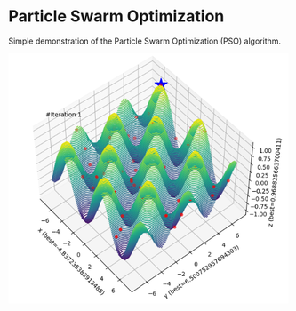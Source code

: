 # Particle Swarm Optimization

Simple demonstration of the Particle Swarm Optimization (PSO) algorithm.

![example image](example.png)